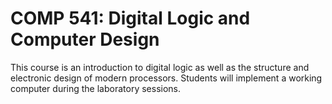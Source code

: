 # COMP 541: Digital Logic and Computer Design

This course is an introduction to digital logic as well as the structure and electronic design of modern processors. Students will implement a working computer during the laboratory sessions.